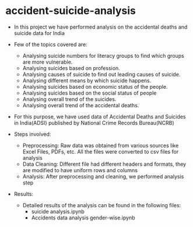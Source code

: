 # accident-suicide-analysis
- In this project we have performed analysis on the accidental deaths and suicide data for India
- Few of the topics covered are:
    - Analysing suicide numbers for literacy groups to find which groups are
more vulnerable.
    - Analysing suicides based on profession.
    - Analysing causes of suicide to find out leading causes of suicide.
    - Analysing different means by which suicide happens.
    - Analysing suicides based on economic status of the people.
    - Analysing suicides based on the social status of people
    - Analysing overall trend of the suicides.
    - Analysing overall trend of the accidental deaths.
- For this purpose, we have used data of Accidental Deaths and Suicides in India(ADSI) published by National Crime Records Bureau(NCRB)

- Steps involved:
    - Preprocessing: Raw data was obtained from various sources like Excel Files, PDFs, etc. All the files were converted to csv files for analysis
    - Data Cleaning: Different file had different headers and formats, they are modified to have uniform rows and columns
    - Analysis: After preprocessing and cleaning, we performed analysis step

- Results:
    - Detailed results of the analysis can be found in the following files:
        - suicide analysis.ipynb
        - Accidents data analysis gender-wise.ipynb    